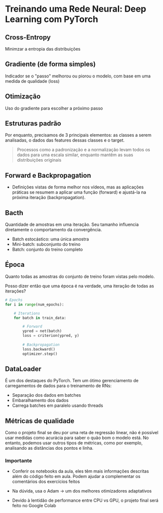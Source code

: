 # Treinando uma Rede Neural: Deep Learning com PyTorch

## Cross-Entropy

Minimzar a entropia das distribuições

## Gradiente (de forma simples)

Indicador se o "passo" melhorou ou piorou o modelo, com base em uma medida de qualidade (loss)

## Otimização

Uso do gradiente para escolher a próximo passo

## Estruturas padrão

Por enquanto, precisamos de 3 principais elementos: as classes a serem analisadas, o dados das features dessas classes e o target.

> Processos como a padronização e a normalização levam todos os dados para uma escala similar, enquanto mantêm as suas distribuições originais

## Forward e Backpropagation

* Definições vistas de forma melhor nos vídeos, mas as aplicações práticas se resumem a aplicar uma função (forward) e ajustá-la na próxima iteração (backpropagation).

## Bacth

Quantidade de amostras em uma iteração. Seu tamanho influencia diretamente o comportamento da convergência.

* Batch estocástico: uma única amostra
* Mini-batch: subconjunto do treino
* Batch: conjunto do treino completo

## Época

Quanto todas as amostras do conjunto de treino foram vistas pelo modelo.

Posso dizer então que uma época é na verdade, uma iteração de todas as iterações?

```py
# Epochs
for i in range(num_epochs):

    # Iterations
    for batch in train_data:

        # Forward
        ypred = net(batch)
        loss = criterion(ypred, y)
        
        # Backpropagation
        loss.backward()
        optimizer.step()
```

## DataLoader

É um dos destaques do PyTorch. Tem um ótimo gerenciamento de carregamentos de dados para o treinamento de RNs:

* Separação dos dados em batches
* Embaralhamento dos dados
* Carrega batches em paralelo usando threads

## Métricas de qualidade

Como o projeto final se deu por uma reta de regressão linear, não é possível usar medidas como acurácia para saber o quão bom o modelo está. No entanto, podemos usar outros tipos de métricas, como por exemplo, analisando as distâncias dos pontos e linha.

### Importante

* Conferir os notebooks da aula, eles têm mais informações descritas além do código feito em aula. Podem ajudar a complementar os comentários dos exercícios feitos

* Na dúvida, usa o Adam $\rightarrow$ um dos melhores otimizadores adaptativos

* Devido à lentidão de performance entre CPU vs GPU, o projeto final será feito no Google Colab
